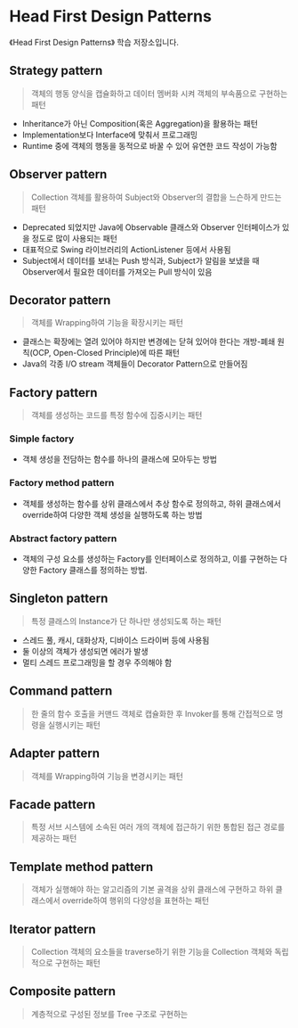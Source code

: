 # Head First Design Patterns

《Head First Design Patterns》 학습 저장소입니다.

## Strategy pattern

> 객체의 행동 양식을 캡슐화하고 데이터 멤버화 시켜 객체의 부속품으로 구현하는 패턴

- Inheritance가 아닌 Composition(혹은 Aggregation)을 활용하는 패턴
- Implementation보다 Interface에 맞춰서 프로그래밍
- Runtime 중에 객체의 행동을 동적으로 바꿀 수 있어 유연한 코드 작성이 가능함

## Observer pattern

> Collection 객체를 활용하여 Subject와 Observer의 결합을 느슨하게 만드는 패턴

- Deprecated 되었지만 Java에 Observable 클래스와 Observer 인터페이스가 있을 정도로 많이 사용되는 패턴
- 대표적으로 Swing 라이브러리의 ActionListener 등에서 사용됨
- Subject에서 데이터를 보내는 Push 방식과, Subject가 알림을 보냈을 때 Observer에서 필요한 데이터를 가져오는 Pull 방식이 있음

## Decorator pattern

> 객체를 Wrapping하여 기능을 확장시키는 패턴

- 클래스는 확장에는 열려 있어야 하지만 변경에는 닫혀 있어야 한다는 개방-폐쇄 원칙(OCP, Open-Closed Principle)에 따른 패턴
- Java의 각종 I/O stream 객체들이 Decorator Pattern으로 만들어짐

## Factory pattern

> 객체를 생성하는 코드를 특정 함수에 집중시키는 패턴

### Simple factory

- 객체 생성을 전담하는 함수를 하나의 클래스에 모아두는 방법

### Factory method pattern

- 객체를 생성하는 함수를 상위 클래스에서 추상 함수로 정의하고, 하위 클래스에서 override하여 다양한 객체 생성을 실행하도록 하는 방법

### Abstract factory pattern

- 객체의 구성 요소를 생성하는 Factory를 인터페이스로 정의하고, 이를 구현하는 다양한 Factory 클래스를 정의하는 방법.

## Singleton pattern

> 특정 클래스의 Instance가 단 하나만 생성되도록 하는 패턴

- 스레드 풀, 캐시, 대화상자, 디바이스 드라이버 등에 사용됨
- 둘 이상의 객체가 생성되면 에러가 발생
- 멀티 스레드 프로그래밍을 할 경우 주의해야 함

## Command pattern

> 한 줄의 함수 호출을 커맨드 객체로 캡슐화한 후 Invoker를 통해 간접적으로 명령을 실행시키는 패턴

## Adapter pattern

> 객체를 Wrapping하여 기능을 변경시키는 패턴

## Facade pattern

> 특정 서브 시스템에 소속된 여러 개의 객체에 접근하기 위한 통합된 접근 경로를 제공하는 패턴

## Template method pattern

> 객체가 실행해야 하는 알고리즘의 기본 골격을 상위 클래스에 구현하고 하위 클래스에서 override하여 행위의 다양성을 표현하는 패턴

## Iterator pattern

> Collection 객체의 요소들을 traverse하기 위한 기능을 Collection 객체와 독립적으로 구현하는 패턴

## Composite pattern

> 계층적으로 구성된 정보를 Tree 구조로 구현하는 
